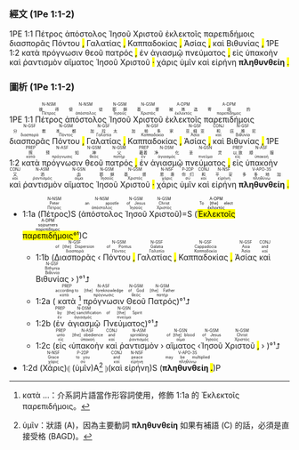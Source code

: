 ### 經文 (1Pe 1:1-2)

1PE 1:1  <span title="N-NSM&#10;彼得&#10;Πέτρος">Πέτρος</span> <span title="N-NSM&#10;使徒&#10;ἀπόστολος">ἀπόστολος</span> <span title="N-GSM&#10;耶稣&#10;Ἰησοῦς">Ἰησοῦ</span> <span title="N-GSM&#10;基督&#10;Χριστός">Χριστοῦ</span> <span title="A-DPM&#10;被拣选&#10;ἐκλεκτός">ἐκλεκτοῖς</span> <span title="A-DPM&#10;寄居的&#10;παρεπίδημος">παρεπιδήμοις</span> <span title="N-GSF&#10;分散&#10;διασπορά">διασπορᾶς</span> <span title="N-GSM&#10;本都&#10;Πόντος">Πόντου</span> <mark class="pm">,</mark> <span title="N-GSF&#10;加拉太&#10;Γαλατία">Γαλατίας</span> <mark class="pm">,</mark> <span title="N-GSF&#10;加帕多家&#10;Καππαδοκία">Καππαδοκίας</span> <mark class="pm">,</mark> <span title="N-GSF&#10;亚细亚&#10;Ἀσία">Ἀσίας</span> <mark class="pm">,</mark> <span title="CONJ&#10;和&#10;καί">καὶ</span> <span title="N-GSF&#10;庇推尼&#10;Βιθυνία">Βιθυνίας</span> <mark class="pm">,</mark> 1PE 1:2 <span title="PREP&#10;照&#10;κατά">κατὰ</span> <span title="N-ASF&#10;预知&#10;πρόγνωσις">πρόγνωσιν</span> <span title="N-GSM&#10;神&#10;θεός">θεοῦ</span> <span title="N-GSM&#10;父&#10;πατήρ">πατρός</span> <mark class="pm">,</mark> <span title="PREP&#10;藉着&#10;ἐν">ἐν</span> <span title="N-DSM&#10;净化&#10;ἁγιασμός">ἁγιασμῷ</span> <span title="N-GSN&#10;圣灵&#10;πνεῦμα">πνεύματος</span> <mark class="pm">,</mark> <span title="PREP&#10;以致&#10;εἰς">εἰς</span> <span title="N-ASF&#10;顺服&#10;ὑπακοή">ὑπακοὴν</span> <span title="CONJ&#10;又&#10;καί">καὶ</span> <span title="N-ASM&#10;洒&#10;ῥαντισμός">ῥαντισμὸν</span> <span title="N-GSN&#10;血&#10;αἷμα">αἵματος</span> <span title="N-GSM&#10;耶稣&#10;Ἰησοῦς">Ἰησοῦ</span> <span title="N-GSM&#10;基督&#10;Χριστός">Χριστοῦ</span> <mark class="pm">·</mark> <span title="N-NSF&#10;恩惠&#10;χάρις">χάρις</span> <span title="P-2DP&#10;你们&#10;σύ">ὑμῖν</span> <span title="CONJ&#10;和&#10;καί">καὶ</span> <span title="N-NSF&#10;平安&#10;εἰρήνη">εἰρήνη</span> <span title="V-APO-3S&#10;多多地加&#10;πληθύνω"><strong>πληθυνθείη</strong></span> <mark class="pm">.</mark>



### 圖析 (1Pe 1:1-2)
1PE 1:1 <RUBY><ruby><ruby>Πέτρος<rt>Πέτρος</rt></ruby><rt>彼得</rt></ruby><rt>N-NSM</rt></RUBY>   <RUBY><ruby><ruby>ἀπόστολος<rt>ἀπόστολος</rt></ruby><rt>使徒</rt></ruby><rt>N-NSM</rt></RUBY>   <RUBY><ruby><ruby>Ἰησοῦ<rt>Ἰησοῦς</rt></ruby><rt>耶稣</rt></ruby><rt>N-GSM</rt></RUBY>   <RUBY><ruby><ruby>Χριστοῦ<rt>Χριστός</rt></ruby><rt>基督</rt></ruby><rt>N-GSM</rt></RUBY>   <RUBY><ruby><ruby>ἐκλεκτοῖς<rt>ἐκλεκτός</rt></ruby><rt>被拣选</rt></ruby><rt>A-DPM</rt></RUBY>   <RUBY><ruby><ruby>παρεπιδήμοις<rt>παρεπίδημος</rt></ruby><rt>寄居的</rt></ruby><rt>A-DPM</rt></RUBY>   <RUBY><ruby><ruby>διασπορᾶς<rt>διασπορά</rt></ruby><rt>分散</rt></ruby><rt>N-GSF</rt></RUBY>   <RUBY><ruby><ruby>Πόντου<rt>Πόντος</rt></ruby><rt>本都</rt></ruby><rt>N-GSM</rt></RUBY>  <mark class="pm">,</mark> <RUBY><ruby><ruby>Γαλατίας<rt>Γαλατία</rt></ruby><rt>加拉太</rt></ruby><rt>N-GSF</rt></RUBY>  <mark class="pm">,</mark> <RUBY><ruby><ruby>Καππαδοκίας<rt>Καππαδοκία</rt></ruby><rt>加帕多家</rt></ruby><rt>N-GSF</rt></RUBY>  <mark class="pm">,</mark> <RUBY><ruby><ruby>Ἀσίας<rt>Ἀσία</rt></ruby><rt>亚细亚</rt></ruby><rt>N-GSF</rt></RUBY>  <mark class="pm">,</mark> <RUBY><ruby><ruby>καὶ<rt>καί</rt></ruby><rt>和</rt></ruby><rt>CONJ</rt></RUBY>   <RUBY><ruby><ruby>Βιθυνίας<rt>Βιθυνία</rt></ruby><rt>庇推尼</rt></ruby><rt>N-GSF</rt></RUBY>  <mark class="pm">,</mark> 1PE 1:2 <RUBY><ruby><ruby>κατὰ<rt>κατά</rt></ruby><rt>照</rt></ruby><rt>PREP</rt></RUBY>   <RUBY><ruby><ruby>πρόγνωσιν<rt>πρόγνωσις</rt></ruby><rt>预知</rt></ruby><rt>N-ASF</rt></RUBY>   <RUBY><ruby><ruby>θεοῦ<rt>θεός</rt></ruby><rt>神</rt></ruby><rt>N-GSM</rt></RUBY>   <RUBY><ruby><ruby>πατρός<rt>πατήρ</rt></ruby><rt>父</rt></ruby><rt>N-GSM</rt></RUBY>  <mark class="pm">,</mark> <RUBY><ruby><ruby>ἐν<rt>ἐν</rt></ruby><rt>藉着</rt></ruby><rt>PREP</rt></RUBY>   <RUBY><ruby><ruby>ἁγιασμῷ<rt>ἁγιασμός</rt></ruby><rt>净化</rt></ruby><rt>N-DSM</rt></RUBY>   <RUBY><ruby><ruby>πνεύματος<rt>πνεῦμα</rt></ruby><rt>圣灵</rt></ruby><rt>N-GSN</rt></RUBY>  <mark class="pm">,</mark> <RUBY><ruby><ruby>εἰς<rt>εἰς</rt></ruby><rt>以致</rt></ruby><rt>PREP</rt></RUBY>   <RUBY><ruby><ruby>ὑπακοὴν<rt>ὑπακοή</rt></ruby><rt>顺服</rt></ruby><rt>N-ASF</rt></RUBY>   <RUBY><ruby><ruby>καὶ<rt>καί</rt></ruby><rt>又</rt></ruby><rt>CONJ</rt></RUBY>   <RUBY><ruby><ruby>ῥαντισμὸν<rt>ῥαντισμός</rt></ruby><rt>洒</rt></ruby><rt>N-ASM</rt></RUBY>   <RUBY><ruby><ruby>αἵματος<rt>αἷμα</rt></ruby><rt>血</rt></ruby><rt>N-GSN</rt></RUBY>   <RUBY><ruby><ruby>Ἰησοῦ<rt>Ἰησοῦς</rt></ruby><rt>耶稣</rt></ruby><rt>N-GSM</rt></RUBY>   <RUBY><ruby><ruby>Χριστοῦ<rt>Χριστός</rt></ruby><rt>基督</rt></ruby><rt>N-GSM</rt></RUBY>  <mark class="pm">·</mark> <RUBY><ruby><ruby>χάρις<rt>χάρις</rt></ruby><rt>恩惠</rt></ruby><rt>N-NSF</rt></RUBY>   <RUBY><ruby><ruby>ὑμῖν<rt>σύ</rt></ruby><rt>你们</rt></ruby><rt>P-2DP</rt></RUBY>   <RUBY><ruby><ruby>καὶ<rt>καί</rt></ruby><rt>和</rt></ruby><rt>CONJ</rt></RUBY>   <RUBY><ruby><ruby>εἰρήνη<rt>εἰρήνη</rt></ruby><rt>平安</rt></ruby><rt>N-NSF</rt></RUBY>   <RUBY><ruby><ruby><strong>πληθυνθείη</strong><rt>πληθύνω</rt></ruby><rt>多多地加</rt></ruby><rt>V-APO-3S</rt></RUBY>  <mark class="pm">.</mark> 
- 1:1a (<RUBY><ruby><ruby>Πέτρος<rt>Πέτρος</rt></ruby><rt>Peter</rt></ruby><rt>N-NSM</rt></RUBY>)S (<RUBY><ruby><ruby>ἀπόστολος<rt>ἀπόστολος</rt></ruby><rt>an apostle</rt></ruby><rt>N-NSM</rt></RUBY> <RUBY><ruby><ruby>Ἰησοῦ<rt>Ἰησοῦς</rt></ruby><rt>of Jesus</rt></ruby><rt>N-GSM</rt></RUBY> <RUBY><ruby><ruby>Χριστοῦ<rt>Χριστός</rt></ruby><rt>Christ</rt></ruby><rt>N-GSM</rt></RUBY>)=S (<mark><RUBY><ruby><ruby>Ἐκλεκτοῖς<rt>ἐκλεκτός</rt></ruby><rt>To [the] elect</rt></ruby><rt>A-DPM</rt></RUBY> <RUBY><ruby><ruby>παρεπιδήμοις<rt>παρεπίδημος</rt></ruby><rt>sojourners</rt></ruby><rt>A-DPM</rt></RUBY>°¹</mark>)C 
	- 1:1b (<RUBY><ruby><ruby>Διασπορᾶς<rt>διασπορά</rt></ruby><rt>of [the] Dispersion</rt></ruby><rt>N-GSF</rt></RUBY> ‹ <RUBY><ruby><ruby>Πόντου  <mark class="pm">,</mark><rt>Πόντος</rt></ruby><rt>of Pontus</rt></ruby><rt>N-GSM</rt></RUBY> <RUBY><ruby><ruby>Γαλατίας  <mark class="pm">,</mark><rt>Γαλατία</rt></ruby><rt>Galatia</rt></ruby><rt>N-GSF</rt></RUBY> <RUBY><ruby><ruby>Καππαδοκίας  <mark class="pm">,</mark><rt>Καππαδοκία</rt></ruby><rt>Cappadocia</rt></ruby><rt>N-GSF</rt></RUBY> <RUBY><ruby><ruby>Ἀσίας<rt>Ἀσία</rt></ruby><rt>Asia</rt></ruby><rt>N-GSF</rt></RUBY> <RUBY><ruby><ruby>καὶ<rt>καί</rt></ruby><rt>and</rt></ruby><rt>CONJ</rt></RUBY> <RUBY><ruby><ruby>Βιθυνίας<rt>Βιθυνία</rt></ruby><rt>Bithynia</rt></ruby><rt>N-GSF</rt></RUBY> › )°¹⮥
	- 1:2a (<RUBY><ruby><ruby>κατὰ<rt>κατά</rt></ruby><rt>according to</rt></ruby><rt>PREP</rt></RUBY>[^1] <RUBY><ruby><ruby>πρόγνωσιν<rt>πρόγνωσις</rt></ruby><rt>[the] foreknowledge</rt></ruby><rt>N-ASF</rt></RUBY> <RUBY><ruby><ruby>Θεοῦ<rt>θεός</rt></ruby><rt>of God</rt></ruby><rt>N-GSM</rt></RUBY> <RUBY><ruby><ruby>Πατρός<rt>πατήρ</rt></ruby><rt>[the] Father</rt></ruby><rt>N-GSM</rt></RUBY>)°¹⮥ 
	- 1:2b (<RUBY><ruby><ruby>ἐν<rt>ἐν</rt></ruby><rt>by</rt></ruby><rt>PREP</rt></RUBY> <RUBY><ruby><ruby>ἁγιασμῷ<rt>ἁγιασμός</rt></ruby><rt>[the] sanctification</rt></ruby><rt>N-DSM</rt></RUBY> <RUBY><ruby><ruby>Πνεύματος<rt>πνεῦμα</rt></ruby><rt>of [the] Spirit</rt></ruby><rt>N-GSN</rt></RUBY>)°¹⮥ 
	- 1:2c (<RUBY><ruby><ruby>εἰς<rt>εἰς</rt></ruby><rt>unto</rt></ruby><rt>PREP</rt></RUBY> ‹<RUBY><ruby><ruby>ὑπακοὴν<rt>ὑπακοή</rt></ruby><rt>[the] obedience</rt></ruby><rt>N-ASF</rt></RUBY> <RUBY><ruby><ruby>καὶ<rt>καί</rt></ruby><rt>and</rt></ruby><rt>CONJ</rt></RUBY> <RUBY><ruby><ruby>ῥαντισμὸν<rt>ῥαντισμός</rt></ruby><rt>sprinkling</rt></ruby><rt>N-ASM</rt></RUBY> › <RUBY><ruby><ruby>αἵματος<rt>αἷμα</rt></ruby><rt>of [the] blood</rt></ruby><rt>N-GSN</rt></RUBY> ‹<RUBY><ruby><ruby>Ἰησοῦ<rt>Ἰησοῦς</rt></ruby><rt>of Jesus</rt></ruby><rt>N-GSM</rt></RUBY> <RUBY><ruby><ruby>Χριστοῦ  <mark class="pm">,</mark><rt>Χριστός</rt></ruby><rt>Christ</rt></ruby><rt>N-GSM</rt></RUBY> › )°¹⮥ 
- 1:2d (<RUBY><ruby><ruby>Χάρις<rt>χάρις</rt></ruby><rt>Grace</rt></ruby><rt>N-NSF</rt></RUBY>)⦇ (<RUBY><ruby><ruby>ὑμῖν<rt>σύ</rt></ruby><rt>to you</rt></ruby><rt>P-2DP</rt></RUBY>)A[^2] ⦈(<RUBY><ruby><ruby>καὶ<rt>καί</rt></ruby><rt>and</rt></ruby><rt>CONJ</rt></RUBY> <RUBY><ruby><ruby>εἰρήνη<rt>εἰρήνη</rt></ruby><rt>peace</rt></ruby><rt>N-NSF</rt></RUBY>)S (<RUBY><ruby><ruby><strong>πληθυνθείη  <mark class="pm">.</mark></strong><rt>πληθύνω</rt></ruby><rt>may be multiplied</rt></ruby><rt>V-APO-3S</rt></RUBY>)P


[^1]: κατὰ ...：介系詞片語當作形容詞使用，修飾 1:1a 的 Ἐκλεκτοῖς παρεπιδήμοις。
[^2]: ὑμῖν：狀語 (A)，因為主要動詞 **πληθυνθείη** 如果有補語 (C) 的話，必須是直接受格 (BAGD)。
